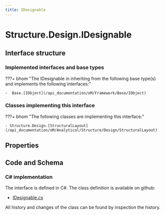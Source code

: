 ```yaml
---
title: IDesignable
---
```


# Structure.Design.IDesignable



## Interface structure

### Implemented interfaces and base types

???+ bhom "The IDesignable in inheriting from the following base type(s) and implements the following interfaces:"

    -  Base.[IObject](/api_documentation/oM/Framework/Base/IObject)


### Classes implementing this interface

???+ bhom "The following classes are implementing this interface:"

    - Structure.Design.[StructuralLayout](/api_documentation/oM/Analytical/Structure/Design/StructuralLayout)


## Properties

## Code and Schema

### C# implementation

The interface is defined in C#. The class definition is available on github:

- [IDesignable.cs](https://github.com/BHoM/BHoM/blob/develop/Structure_oM/Design\IDesignable.cs)

All history and changes of the class can be found by inspection the history.
